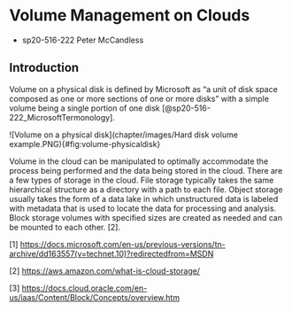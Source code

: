 # Volume Management on Clouds

* sp20-516-222 Peter McCandless

## Introduction

Volume on a physical disk is defined by Microsoft as “a unit of disk space composed as one or more sections of one or more disks” with a simple volume being a single portion of one disk [@sp20-516-222_MicrosoftTermonology].

![Volume on a physical disk](chapter/images/Hard disk volume example.PNG){#fig:volume-physicaldisk}

Volume in the cloud can be manipulated to optimally accommodate the process being performed and the data being stored in the cloud.  There are a few types of storage in the cloud.  File storage typically takes the same hierarchical structure as a directory with a path to each file.  Object storage usually takes the form of a data lake in which unstructured data is labeled with metadata that is used to locate the data for processing and analysis.  Block storage volumes with specified sizes are created as needed and can be mounted to each other. [2].      

[1] <https://docs.microsoft.com/en-us/previous-versions/tn-archive/dd163557(v=technet.10)?redirectedfrom=MSDN>

[2] <https://aws.amazon.com/what-is-cloud-storage/>
   
[3] <https://docs.cloud.oracle.com/en-us/iaas/Content/Block/Concepts/overview.htm>
